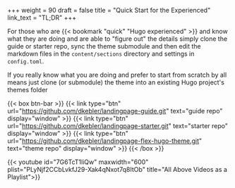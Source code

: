 +++
weight = 90
draft = false
title = "Quick Start for the Experienced"
link_text = "TL;DR"
+++

For those who are {{< bookmark "quick" "Hugo experienced" >}} and know what they are doing and are able to "figure out" the details simply clone the guide or starter repo, sync the theme submodule and then edit the markdown files in the `content/sections` directory and settings in `config.toml`.

If you really know what you are doing and prefer to start from scratch by all means just clone (or submodule) the theme into an existing Hugo project's themes folder

{{< box btn-bar >}}
{{< link type="btn" url="https://github.com/dkebler/landingpage-guide.git" text="guide repo" display="window" >}}
{{< link type="btn" url="https://github.com/dkebler/landingpage-starter.git" text="starter repo" display="window" >}}
{{< link type="btn" url="https://github.com/dkebler/landingpage-flex-hugo-theme.git" text="theme repo" display="window" >}}
{{< /box >}}

{{< youtube id="7G6TcT1liQw" maxwidth="600" plist="PLyNjf2CCbLvkfJ29-Xak4qNxot7q8ItOb" title="All Above Videos as a Playlist">}}
